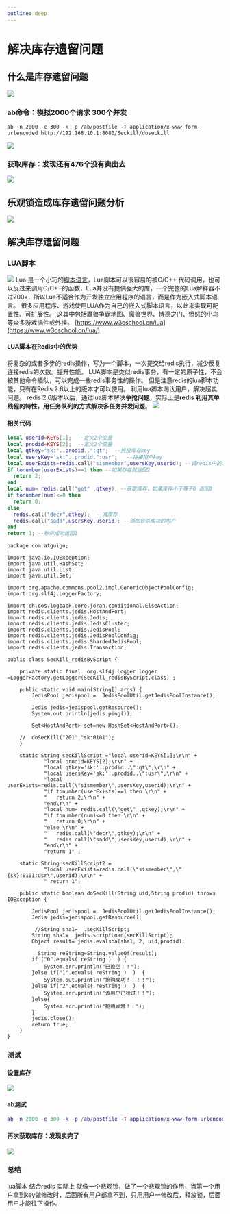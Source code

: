 ```yaml
---
outline: deep
---
```


# 解决库存遗留问题

## 什么是库存遗留问题
![](https://raw.gitmirror.com/KwFruit/basic-picture-service/note-v1.0.0//img/202308262224714.png)
### ab命令：模拟2000个请求 300个并发
```shell
ab -n 2000 -c 300 -k -p /ab/postfile -T application/x-www-form-urlencoded http://192.168.10.1:8080/Seckill/doseckill
```
![](https://raw.gitmirror.com/KwFruit/basic-picture-service/note-v1.0.0//img/202308262224665.png)
### 获取库存：发现还有476个没有卖出去
![](https://raw.gitmirror.com/KwFruit/basic-picture-service/note-v1.0.0//img/202308262224048.png)
## 乐观锁造成库存遗留问题分析
![](https://raw.gitmirror.com/KwFruit/basic-picture-service/note-v1.0.0//img/202308262228037.png)

## 解决库存遗留问题

### LUA脚本
![](https://raw.gitmirror.com/KwFruit/basic-picture-service/note-v1.0.0//img/202308262229512.png)
Lua 是一个小巧的[脚本语言](http://baike.baidu.com/item/%E8%84%9A%E6%9C%AC%E8%AF%AD%E8%A8%80)，Lua脚本可以很容易的被C/C++ 代码调用，也可以反过来调用C/C++的函数，Lua并没有提供强大的库，一个完整的Lua解释器不过200k，所以Lua不适合作为开发独立应用程序的语言，而是作为嵌入式脚本语言。
很多应用程序、游戏使用LUA作为自己的嵌入式脚本语言，以此来实现可配置性、可扩展性。
这其中包括魔兽争霸地图、魔兽世界、博德之门、愤怒的小鸟等众多游戏插件或外挂。
[https://www.w3cschool.cn/lua](https://www.w3cschool.cn/lua/)
####  LUA脚本在Redis中的优势
将复杂的或者多步的redis操作，写为一个脚本，一次提交给redis执行，减少反复连接redis的次数。提升性能。
LUA脚本是类似redis事务，有一定的原子性，不会被其他命令插队，可以完成一些redis事务性的操作。
但是注意redis的lua脚本功能，只有在Redis 2.6以上的版本才可以使用。
利用lua脚本淘汰用户，解决超卖问题。
redis 2.6版本以后，通过lua脚本解决**争抢问题**，实际上是**redis 利用其单线程的特性，用任务队列的方式解决多任务并发问题**。
![](https://raw.gitmirror.com/KwFruit/basic-picture-service/note-v1.0.0//img/202308262230740.png)

#### 相关代码
```lua
local userid=KEYS[1];  --定义2个变量
local prodid=KEYS[2];  --定义2个变量
local qtkey="sk:"..prodid..":qt";  --拼接库存key
local usersKey='sk:"..prodid.":usr';   --拼接用户key
local userExists=redis.call("sismember",usersKey,userid); --调redis中的命令判断库存是否存在
if tonumber(userExists)==1 then --如果存在就返回2 
  return 2;
end
local num= redis.call("get" ,qtkey); --获取库存，如果库存小于等于0 返回0
if tonumber(num)<=0 then 
  return 0; 
else 
  redis.call("decr",qtkey);  --减库存
  redis.call("sadd",usersKey,userid); --添加秒杀成功的用户
end
return 1; --秒杀成功返回1
```
```shell
package com.atguigu;

import java.io.IOException;
import java.util.HashSet;
import java.util.List;
import java.util.Set;

import org.apache.commons.pool2.impl.GenericObjectPoolConfig;
import org.slf4j.LoggerFactory;

import ch.qos.logback.core.joran.conditional.ElseAction;
import redis.clients.jedis.HostAndPort;
import redis.clients.jedis.Jedis;
import redis.clients.jedis.JedisCluster;
import redis.clients.jedis.JedisPool;
import redis.clients.jedis.JedisPoolConfig;
import redis.clients.jedis.ShardedJedisPool;
import redis.clients.jedis.Transaction;

public class SecKill_redisByScript {
	
	private static final  org.slf4j.Logger logger =LoggerFactory.getLogger(SecKill_redisByScript.class) ;

	public static void main(String[] args) {
		JedisPool jedispool =  JedisPoolUtil.getJedisPoolInstance();
 
		Jedis jedis=jedispool.getResource();
		System.out.println(jedis.ping());
		
		Set<HostAndPort> set=new HashSet<HostAndPort>();

	//	doSecKill("201","sk:0101");
	}
	
	static String secKillScript ="local userid=KEYS[1];\r\n" + 
			"local prodid=KEYS[2];\r\n" + 
			"local qtkey='sk:'..prodid..\":qt\";\r\n" + 
			"local usersKey='sk:'..prodid..\":usr\";\r\n" + 
			"local userExists=redis.call(\"sismember\",usersKey,userid);\r\n" + 
			"if tonumber(userExists)==1 then \r\n" + 
			"   return 2;\r\n" + 
			"end\r\n" + 
			"local num= redis.call(\"get\" ,qtkey);\r\n" + 
			"if tonumber(num)<=0 then \r\n" + 
			"   return 0;\r\n" + 
			"else \r\n" + 
			"   redis.call(\"decr\",qtkey);\r\n" + 
			"   redis.call(\"sadd\",usersKey,userid);\r\n" + 
			"end\r\n" + 
			"return 1" ;
			 
	static String secKillScript2 = 
			"local userExists=redis.call(\"sismember\",\"{sk}:0101:usr\",userid);\r\n" +
			" return 1";

	public static boolean doSecKill(String uid,String prodid) throws IOException {

		JedisPool jedispool =  JedisPoolUtil.getJedisPoolInstance();
		Jedis jedis=jedispool.getResource();

		 //String sha1=  .secKillScript;
		String sha1=  jedis.scriptLoad(secKillScript);
		Object result= jedis.evalsha(sha1, 2, uid,prodid);

		  String reString=String.valueOf(result);
		if ("0".equals( reString )  ) {
			System.err.println("已抢空！！");
		}else if("1".equals( reString )  )  {
			System.out.println("抢购成功！！！！");
		}else if("2".equals( reString )  )  {
			System.err.println("该用户已抢过！！");
		}else{
			System.err.println("抢购异常！！");
		}
		jedis.close();
		return true;
	}
}

```
### 测试
#### 设置库存
![](https://raw.gitmirror.com/KwFruit/basic-picture-service/note-v1.0.0//img/202308262231765.png)
#### ab测试
```lua
ab -n 2000 -c 300 -k -p /ab/postfile -T application/x-www-form-urlencoded http://192.168.10.1:8080/Seckill/doseckill
```
#### 再次获取库存：发现卖完了

![](https://raw.gitmirror.com/KwFruit/basic-picture-service/note-v1.0.0//img/202308262232784.png)

### 总结
lua脚本 结合redis 实际上 就像一个悲观锁，做了一个悲观锁的作用，当第一个用户拿到key做修改时，后面所有用户都拿不到，只用用户一修改后，释放锁，后面用户才能往下操作。
